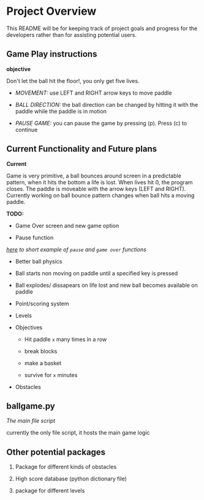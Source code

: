 # Project Overview

This README will be for keeping track of project goals and progress for the
developers rather than for assisting potential users.

## Game Play instructions

**objective**

Don't let the ball hit the floor!, you only get five lives.

- *MOVEMENT:* use LEFT and RIGHT arrow keys to move paddle

- *BALL DIRECTION:* the ball direction can be changed by hitting it with the
  paddle while the paddle is in motion

- *PAUSE GAME:* you can pause the game by pressing (p). Press (c) to continue


## Current Functionality and Future plans

**Current**

Game is very primitive, a ball bounces around screen in a predictable pattern,
when it hits the bottom a life is lost. When lives hit 0, the program closes.
The paddle is moveable with the arrow keys (LEFT and RIGHT). Currently working
on ball bounce pattern changes when ball hits a moving paddle.

**TODO:**

- Game Over screen and new game option

- Pause function

*[here](https://pythonprogramming.net/pause-game-pygame/) to short example of
`pause` and `game over` functions*

- Better ball physics

- Ball starts non moving on paddle until a specified key is pressed

- Ball explodes/ dissapears on life lost and new ball becomes available on
  paddle

- Point/scoring system

- Levels

- Objectives
    
    - Hit paddle `x` many times in a row

    - break blocks

    - make a basket

    - survive for `x` minutes

- Obstacles

  
## ballgame.py

*The main file script*

currently the only file script, it hosts the main game logic

## Other potential packages

1) Package for different kinds of obstacles

2) High score database (python dictionary file)  

3) package for different levels

